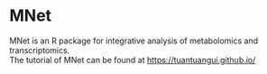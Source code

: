 # MNet

MNet is an R package for integrative analysis of metabolomics and transcriptomics.  
The tutorial of MNet can be found at 
https://tuantuangui.github.io/


